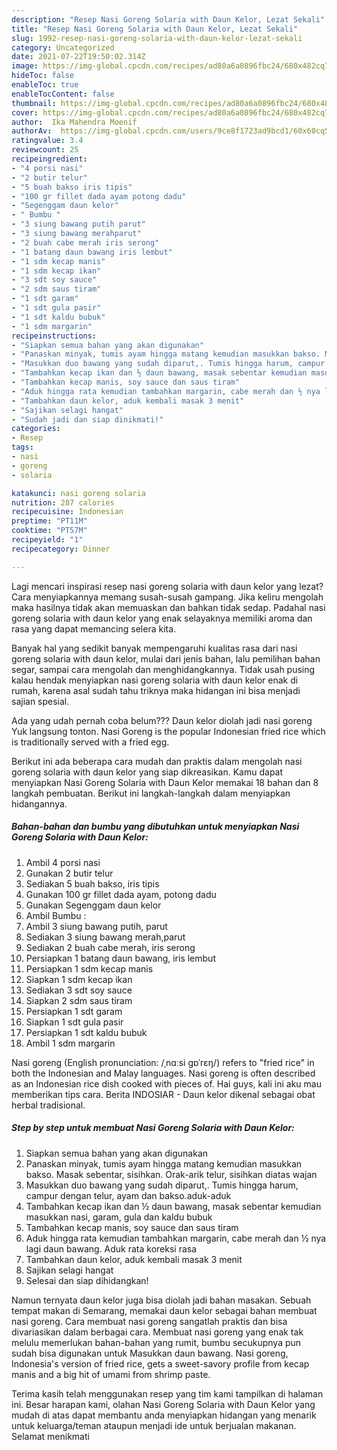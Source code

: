 ```yaml
---
description: "Resep Nasi Goreng Solaria with Daun Kelor, Lezat Sekali"
title: "Resep Nasi Goreng Solaria with Daun Kelor, Lezat Sekali"
slug: 1992-resep-nasi-goreng-solaria-with-daun-kelor-lezat-sekali
category: Uncategorized
date: 2021-07-22T19:50:02.314Z
image: https://img-global.cpcdn.com/recipes/ad80a6a0896fbc24/680x482cq70/nasi-goreng-solaria-with-daun-kelor-foto-resep-utama.jpg
hideToc: false
enableToc: true
enableTocContent: false
thumbnail: https://img-global.cpcdn.com/recipes/ad80a6a0896fbc24/680x482cq70/nasi-goreng-solaria-with-daun-kelor-foto-resep-utama.jpg
cover: https://img-global.cpcdn.com/recipes/ad80a6a0896fbc24/680x482cq70/nasi-goreng-solaria-with-daun-kelor-foto-resep-utama.jpg
author:  Ika Mahendra Moenif
authorAv:  https://img-global.cpcdn.com/users/9ce8f1723ad9bcd1/60x60cq50/avatar.jpg
ratingvalue: 3.4
reviewcount: 25
recipeingredient:
- "4 porsi nasi"
- "2 butir telur"
- "5 buah bakso iris tipis"
- "100 gr fillet dada ayam potong dadu"
- "Segenggam daun kelor"
- " Bumbu "
- "3 siung bawang putih parut"
- "3 siung bawang merahparut"
- "2 buah cabe merah iris serong"
- "1 batang daun bawang iris lembut"
- "1 sdm kecap manis"
- "1 sdm kecap ikan"
- "3 sdt soy sauce"
- "2 sdm saus tiram"
- "1 sdt garam"
- "1 sdt gula pasir"
- "1 sdt kaldu bubuk"
- "1 sdm margarin"
recipeinstructions:
- "Siapkan semua bahan yang akan digunakan"
- "Panaskan minyak, tumis ayam hingga matang kemudian masukkan bakso. Masak sebentar, sisihkan. Orak-arik telur, sisihkan diatas wajan"
- "Masukkan duo bawang yang sudah diparut,. Tumis hingga harum, campur dengan telur, ayam dan bakso.aduk-aduk"
- "Tambahkan kecap ikan dan ½ daun bawang, masak sebentar kemudian masukkan nasi, garam, gula dan kaldu bubuk"
- "Tambahkan kecap manis, soy sauce dan saus tiram"
- "Aduk hingga rata kemudian tambahkan margarin, cabe merah dan ½ nya lagi daun bawang. Aduk rata koreksi rasa"
- "Tambahkan daun kelor, aduk kembali masak 3 menit"
- "Sajikan selagi hangat"
- "Sudah jadi dan siap dinikmati!"
categories:
- Resep
tags:
- nasi
- goreng
- solaria

katakunci: nasi goreng solaria 
nutrition: 287 calories
recipecuisine: Indonesian
preptime: "PT11M"
cooktime: "PT57M"
recipeyield: "1"
recipecategory: Dinner

---
```



Lagi mencari inspirasi resep nasi goreng solaria with daun kelor yang lezat? Cara menyiapkannya memang susah-susah gampang. Jika keliru mengolah maka hasilnya tidak akan memuaskan dan bahkan tidak sedap. Padahal nasi goreng solaria with daun kelor yang enak selayaknya memiliki aroma dan rasa yang dapat memancing selera kita.


Banyak hal yang sedikit banyak mempengaruhi kualitas rasa dari nasi goreng solaria with daun kelor, mulai dari jenis bahan, lalu pemilihan bahan segar, sampai cara mengolah dan menghidangkannya. Tidak usah pusing kalau hendak menyiapkan nasi goreng solaria with daun kelor enak di rumah, karena asal sudah tahu triknya maka hidangan ini bisa menjadi sajian spesial.

Ada yang udah pernah coba belum??? Daun kelor diolah jadi nasi goreng Yuk langsung tonton. Nasi Goreng is the popular Indonesian fried rice which is traditionally served with a fried egg.


Berikut ini ada beberapa cara mudah dan praktis dalam mengolah nasi goreng solaria with daun kelor yang siap dikreasikan. Kamu dapat menyiapkan Nasi Goreng Solaria with Daun Kelor memakai 18 bahan dan 8 langkah pembuatan. Berikut ini langkah-langkah dalam menyiapkan hidangannya.

<!--inarticleads1-->

##### Bahan-bahan dan bumbu yang dibutuhkan untuk menyiapkan Nasi Goreng Solaria with Daun Kelor:

1. Ambil 4 porsi nasi
1. Gunakan 2 butir telur
1. Sediakan 5 buah bakso, iris tipis
1. Gunakan 100 gr fillet dada ayam, potong dadu
1. Gunakan Segenggam daun kelor
1. Ambil  Bumbu :
1. Ambil 3 siung bawang putih, parut
1. Sediakan 3 siung bawang merah,parut
1. Sediakan 2 buah cabe merah, iris serong
1. Persiapkan 1 batang daun bawang, iris lembut
1. Persiapkan 1 sdm kecap manis
1. Siapkan 1 sdm kecap ikan
1. Sediakan 3 sdt soy sauce
1. Siapkan 2 sdm saus tiram
1. Persiapkan 1 sdt garam
1. Siapkan 1 sdt gula pasir
1. Persiapkan 1 sdt kaldu bubuk
1. Ambil 1 sdm margarin


Nasi goreng (English pronunciation: /ˌnɑːsi ɡɒˈrɛŋ/) refers to &#34;fried rice&#34; in both the Indonesian and Malay languages. Nasi goreng is often described as an Indonesian rice dish cooked with pieces of. Hai guys, kali ini aku mau memberikan tips cara. Berita INDOSIAR - Daun kelor dikenal sebagai obat herbal tradisional. 

<!--inarticleads2-->

##### Step by step untuk membuat Nasi Goreng Solaria with Daun Kelor:

1. Siapkan semua bahan yang akan digunakan
1. Panaskan minyak, tumis ayam hingga matang kemudian masukkan bakso. Masak sebentar, sisihkan. Orak-arik telur, sisihkan diatas wajan
1. Masukkan duo bawang yang sudah diparut,. Tumis hingga harum, campur dengan telur, ayam dan bakso.aduk-aduk
1. Tambahkan kecap ikan dan ½ daun bawang, masak sebentar kemudian masukkan nasi, garam, gula dan kaldu bubuk
1. Tambahkan kecap manis, soy sauce dan saus tiram
1. Aduk hingga rata kemudian tambahkan margarin, cabe merah dan ½ nya lagi daun bawang. Aduk rata koreksi rasa
1. Tambahkan daun kelor, aduk kembali masak 3 menit
1. Sajikan selagi hangat
1. Selesai dan siap dihidangkan!

Namun ternyata daun kelor juga bisa diolah jadi bahan masakan. Sebuah tempat makan di Semarang, memakai daun kelor sebagai bahan membuat nasi goreng. Cara membuat nasi goreng sangatlah praktis dan bisa divariasikan dalam berbagai cara. Membuat nasi goreng yang enak tak melulu memerlukan bahan-bahan yang rumit, bumbu secukupnya pun sudah bisa digunakan untuk Masukkan daun bawang. Nasi goreng, Indonesia&#39;s version of fried rice, gets a sweet-savory profile from kecap manis and a big hit of umami from shrimp paste. 

Terima kasih telah menggunakan resep yang tim kami tampilkan di halaman ini. Besar harapan kami, olahan Nasi Goreng Solaria with Daun Kelor yang mudah di atas dapat membantu anda menyiapkan hidangan yang menarik untuk keluarga/teman ataupun menjadi ide untuk berjualan makanan. Selamat menikmati
